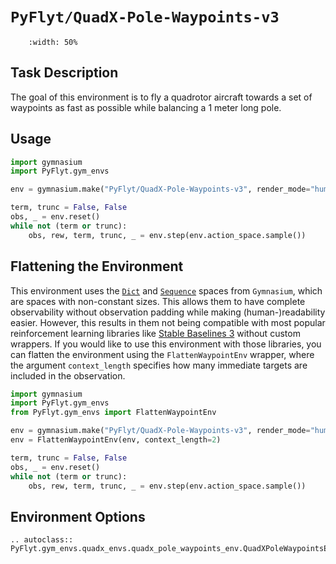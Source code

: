 # `PyFlyt/QuadX-Pole-Waypoints-v3`

```{figure} https://raw.githubusercontent.com/jjshoots/PyFlyt/master/readme_assets/quadx_pole_waypoint.gif
    :width: 50%
```

## Task Description

The goal of this environment is to fly a quadrotor aircraft towards a set of waypoints as fast as possible while balancing a 1 meter long pole.

## Usage

```python
import gymnasium
import PyFlyt.gym_envs

env = gymnasium.make("PyFlyt/QuadX-Pole-Waypoints-v3", render_mode="human")

term, trunc = False, False
obs, _ = env.reset()
while not (term or trunc):
    obs, rew, term, trunc, _ = env.step(env.action_space.sample())
```

## Flattening the Environment

This environment uses the [`Dict`](https://gymnasium.farama.org/api/spaces/composite/#dict) and [`Sequence`](https://gymnasium.farama.org/api/spaces/composite/#sequence) spaces from `Gymnasium`, which are spaces with non-constant sizes.
This allows them to have complete observability without observation padding while making (human-)readability easier.
However, this results in them not being compatible with most popular reinforcement learning libraries like [Stable Baselines 3](https://stable-baselines3.readthedocs.io/en/master/) without custom wrappers.
If you would like to use this environment with those libraries, you can flatten the environment using the `FlattenWaypointEnv` wrapper, where the argument `context_length` specifies how many immediate targets are included in the observation.

```python
import gymnasium
import PyFlyt.gym_envs
from PyFlyt.gym_envs import FlattenWaypointEnv

env = gymnasium.make("PyFlyt/QuadX-Pole-Waypoints-v3", render_mode="human")
env = FlattenWaypointEnv(env, context_length=2)

term, trunc = False, False
obs, _ = env.reset()
while not (term or trunc):
    obs, rew, term, trunc, _ = env.step(env.action_space.sample())
```

## Environment Options

```{eval-rst}
.. autoclass:: PyFlyt.gym_envs.quadx_envs.quadx_pole_waypoints_env.QuadXPoleWaypointsEnv
```
